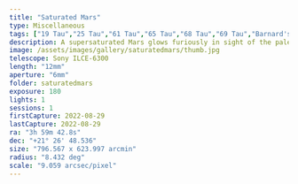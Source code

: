 ```yaml
---
title: "Saturated Mars"
type: Miscellaneous
tags: ["19 Tau","25 Tau","61 Tau","65 Tau","68 Tau","69 Tau","Barnard's Merope Nebula","Hyadum II (δ1 Tau)","IC341","IC349","IC353","IC354","IC360","Maia Nebula","Merope Nebula","NGC1432","NGC1435","Part of the constellation Taurus (Tau)","The star 37 Tau","The star Alcyone (η Tau)","The star Alkalbain III (κ1 Tau)","The star Alkalbain V (υ Tau)","The star Atlas (27 Tau)","The star Electra (17 Tau)","The star Merope (23 Tau)","The star Secunda Hyadum","The star Taygeta (q Tau)","The star δ3 Tau"]
description: A supersaturated Mars glows furiously in sight of the pale Pleiades.
image: /assets/images/gallery/saturatedmars/thumb.jpg
telescope: Sony ILCE-6300
length: "12mm"
aperture: "6mm"
folder: saturatedmars
exposure: 180
lights: 1
sessions: 1 
firstCapture: 2022-08-29 
lastCapture: 2022-08-29
ra: "3h 59m 42.8s"
dec: "+21° 26' 48.536"
size: "796.567 x 623.997 arcmin"
radius: "8.432 deg"
scale: "9.059 arcsec/pixel"
---
```

